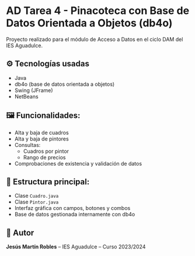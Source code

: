 # AD Tarea 4 - Pinacoteca con Base de Datos Orientada a Objetos (db4o)

Proyecto realizado para el módulo de Acceso a Datos en el ciclo DAM del IES Aguadulce.

## ⚙️ Tecnologías usadas
- Java
- db4o (base de datos orientada a objetos)
- Swing (JFrame)
- NetBeans

## 🖼️ Funcionalidades:
- Alta y baja de cuadros
- Alta y baja de pintores
- Consultas:
  - Cuadros por pintor
  - Rango de precios
- Comprobaciones de existencia y validación de datos

## 🎨 Estructura principal:
- Clase `Cuadro.java`
- Clase `Pintor.java`
- Interfaz gráfica con campos, botones y combos
- Base de datos gestionada internamente con db4o

## 📝 Autor
**Jesús Martín Robles** – IES Aguadulce – Curso 2023/2024
